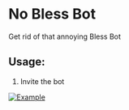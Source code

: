 # No Bless Bot
Get rid of that annoying Bless Bot

## Usage:
1. Invite the bot

[![Example](https://where-am-i.why-am-i-he.re/4mJHNS.gif)](https://zws.im/‍‍‌‍‌‍‌‍‍‍‍‍)
